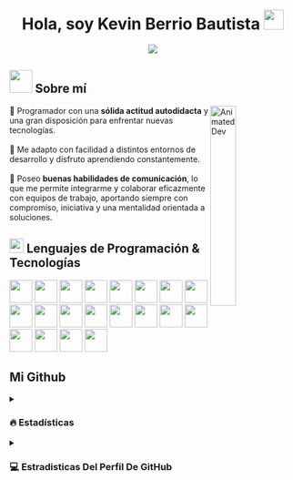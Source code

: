 <h1 align="center"><b>Hola, soy Kevin Berrio Bautista </b><img src="https://media.giphy.com/media/hvRJCLFzcasrR4ia7z/giphy.gif" width="35"></h1>

<p align="center">
  <a href="https://github.com/kevinberriobautista">
    <img src="https://readme-typing-svg.herokuapp.com?font=Nunito&color=000000&size=26&center=true&vCenter=true&width=700&height=100&lines=Software+Developer+%26+Cybersecurity+Specialist&pause=1000&repeat=false">
  </a>
</p>

## <img src="https://media.giphy.com/media/XreQmk7ETCak0/giphy.gif" width="40"> Sobre mí

<img src="https://media.giphy.com/media/qgQUggAC3Pfv687qPC/giphy.gif" width="30%" alt="Animated Dev" align="right"/>

🔶 Programador con una **sólida actitud autodidacta** y una gran disposición para enfrentar nuevas tecnologías.<br><br>
🔶 Me adapto con facilidad a distintos entornos de desarrollo y disfruto aprendiendo constantemente.<br><br>
🔶 Poseo **buenas habilidades de comunicación**, lo que me permite integrarme y colaborar eficazmente con equipos de trabajo, aportando siempre con compromiso, iniciativa y una mentalidad orientada a soluciones.

## <img src="https://media2.giphy.com/media/QssGEmpkyEOhBCb7e1/giphy.gif?cid=ecf05e47a0n3gi1bfqntqmob8g9aid1oyj2wr3ds3mg700bl&rid=giphy.gif" width ="25"> Lenguajes de Programación & Tecnologías 

<img src="https://www.svgrepo.com/show/452228/html-5.svg" width="40" height="40" /> <img src="https://www.svgrepo.com/show/452185/css-3.svg" width="40" height="40" />
<img src="https://www.svgrepo.com/show/303388/java-4-logo.svg" width="40" height="40" />
<img src="https://www.svgrepo.com/show/303206/javascript-logo.svg" width="40" height="40" />
<img src="https://www.svgrepo.com/show/303600/typescript-logo.svg" width="40" height="40" />
<img src="https://www.svgrepo.com/show/473579/csharp.svg" width="40" height="40" />
<img src="https://www.svgrepo.com/show/452088/php.svg" width="40" height="40" />
<img src="https://www.svgrepo.com/show/452091/python.svg" width="40" height="40" />
<img src="https://www.svgrepo.com/show/353478/bash-icon.svg" width="40" height="40" />
<img src="https://www.svgrepo.com/show/452156/angular.svg" width="40" height="40" />
<img src="https://www.svgrepo.com/show/303251/mysql-logo.svg" width="40" height="40" />
<img src="https://www.svgrepo.com/show/303229/microsoft-sql-server-logo.svg" width="40" height="40" />
<img src="https://www.svgrepo.com/show/475654/github-color.svg" width="40" height="40" />
<img src="https://www.svgrepo.com/show/354522/visual-studio-code.svg" width="40" height="40" />
<img src="https://www.svgrepo.com/show/354520/visual-studio.svg" width="40" height="40" />
<img src="https://www.svgrepo.com/show/353685/eclipse-icon.svg" width="40" height="40" />
<img src="https://upload.wikimedia.org/wikipedia/commons/thumb/9/98/Apache_NetBeans_Logo.svg/1776px-Apache_NetBeans_Logo.svg.png" width="40" height="40" />
<img src="https://www.svgrepo.com/show/354420/swagger.svg" width="40" height="40" />
<img src="https://upload.wikimedia.org/wikipedia/commons/thumb/b/b5/DBeaver_logo.svg/2048px-DBeaver_logo.svg.png" width="40" height="40" />
<img src="https://www.svgrepo.com/show/354575/xampp.svg" width="40" height="40" />

 ## Mi Github

<details><summary><h3> 🔥 Estadísticas</h3></summary>

----	

<p align="center"><img src="https://github-readme-streak-stats.herokuapp.com/?user=kevinberriobautista&theme=default" alt="kevinberriobautista" /></p>

</details>

<details><summary><h3>💻 Estradisticas Del Perfil De GitHub</h3></summary>

----
	
<p align="center">
    <a href="https://github.com/anuraghazra/github-readme-stats">
	    <img alt="Mis Estadísticas En GitHub" src="https://github-readme-stats.vercel.app/api?username=kevinberriobautista&show_icons=true&count_private=true&locale=en&theme=tokyonight&layout=compact" height="230px"/></a>
	  <img src="https://github-readme-stats.vercel.app/api/top-langs?username=kevinberriobautista&langs_count=10&show_icons=true&locale=en&theme=tokyonight" alt="7oSkaaa" height="230px"/>
<br/>
